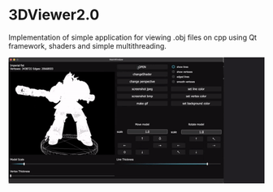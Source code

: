 # 3DViewer2.0
Implementation of simple application for viewing .obj files on cpp using Qt framework, shaders and simple multithreading.

![](https://github.com/maybeIllchangeitlater/3DViewer2.0/blob/main/example.gif)

